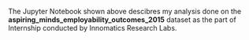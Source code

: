 The Jupyter Notebook shown above descibres my analysis done on the **aspiring_minds_employability_outcomes_2015** dataset as the part of Internship conducted by Innomatics Research Labs.
